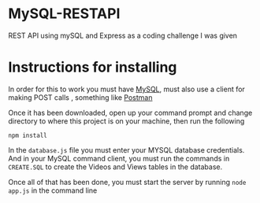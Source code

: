 # MySQL-RESTAPI
REST API using mySQL and Express as a coding challenge I was given 


# Instructions for installing
In order for this to work you must have [MySQL](https://dev.mysql.com/downloads/installer/), must also use a client for making POST calls , something like [Postman](https://www.getpostman.com/)

Once it has been downloaded, open up your command prompt and change directory to where this project is on your machine, then run the following

`npm install`


In the `database.js` file you must enter your MYSQL database credentials. And in your MySQL command client, you must run the commands in `CREATE.SQL` to create the Videos and Views tables in the database.

Once all of that has been done, you must start the server by running `node app.js` in the command line 
